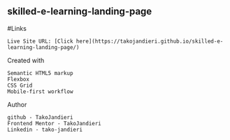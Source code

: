 ## skilled-e-learning-landing-page

#Links

    Live Site URL: [Click here](https://takojandieri.github.io/skilled-e-learning-landing-page/)
Created with

    Semantic HTML5 markup
    Flexbox
    CSS Grid
    Mobile-first workflow
    
    
Author

    github - TakoJandieri
    Frontend Mentor - TakoJandieri
    Linkedin - tako-jandieri

